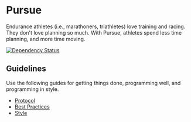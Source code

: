 Pursue
======

Endurance athletes (i.e., marathoners, triathletes) love training and racing.
They don't love planning so much. With Pursue, athletes spend less time
planning, and more time moving.

[![Dependency Status](https://gemnasium.com/rossta/pursue.svg)](https://gemnasium.com/rossta/pursue)

Guidelines
----------

Use the following guides for getting things done, programming well, and
programming in style.

* [Protocol](http://github.com/thoughtbot/guides/blob/master/protocol)
* [Best Practices](http://github.com/thoughtbot/guides/blob/master/best-practices)
* [Style](http://github.com/thoughtbot/guides/blob/master/style)
